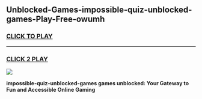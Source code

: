 
## Unblocked-Games-impossible-quiz-unblocked-games-Play-Free-owumh
<h3>
<a href="https://premium76.site?title=impossible-quiz-unblocked-games&ref=15A">CLICK TO PLAY</a></h3>
<hr>

<h3>
<a href="https://premium76.site?title=impossible-quiz-unblocked-games&ref=15A">CLICK 2 PLAY</a>
  
</h3>

<a href="https://premium76.site?title=impossible-quiz-unblocked-games&ref=15A"><img src="https://clearcache.store/games.png"></a>


**impossible-quiz-unblocked-games games unblocked: Your Gateway to Fun and Accessible Online Gaming**
